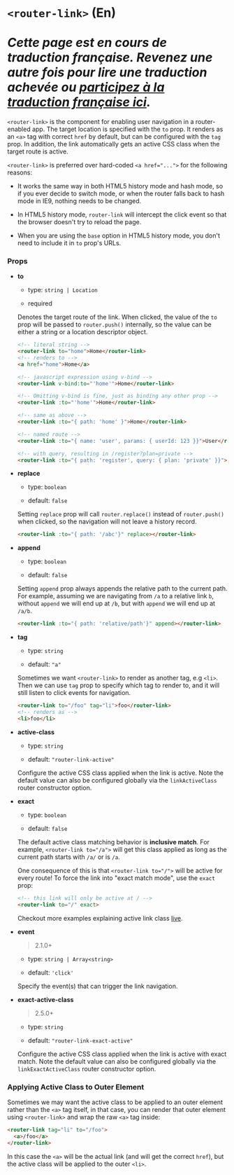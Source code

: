 # `<router-link>` (En) <br><br> *Cette page est en cours de traduction française. Revenez une autre fois pour lire une traduction achevée ou [participez à la traduction française ici](https://github.com/vuejs-fr/vue-router).*

`<router-link>` is the component for enabling user navigation in a router-enabled app. The target location is specified with the `to` prop. It renders as an `<a>` tag with correct `href` by default, but can be configured with the `tag` prop. In addition, the link automatically gets an active CSS class when the target route is active.

`<router-link>` is preferred over hard-coded `<a href="...">` for the following reasons:

- It works the same way in both HTML5 history mode and hash mode, so if you ever decide to switch mode, or when the router falls back to hash mode in IE9, nothing needs to be changed.

- In HTML5 history mode, `router-link` will intercept the click event so that the browser doesn't try to reload the page.

- When you are using the `base` option in HTML5 history mode, you don't need to include it in `to` prop's URLs.

### Props

- **to**

  - type: `string | Location`

  - required

  Denotes the target route of the link. When clicked, the value of the `to` prop will be passed to `router.push()` internally, so the value can be either a string or a location descriptor object.

  ``` html
  <!-- literal string -->
  <router-link to="home">Home</router-link>
  <!-- renders to -->
  <a href="home">Home</a>

  <!-- javascript expression using v-bind -->
  <router-link v-bind:to="'home'">Home</router-link>

  <!-- Omitting v-bind is fine, just as binding any other prop -->
  <router-link :to="'home'">Home</router-link>

  <!-- same as above -->
  <router-link :to="{ path: 'home' }">Home</router-link>

  <!-- named route -->
  <router-link :to="{ name: 'user', params: { userId: 123 }}">User</router-link>

  <!-- with query, resulting in /register?plan=private -->
  <router-link :to="{ path: 'register', query: { plan: 'private' }}">Register</router-link>
  ```


- **replace**

  - type: `boolean`

  - default: `false`

  Setting `replace` prop will call `router.replace()` instead of `router.push()` when clicked, so the navigation will not leave a history record.

  ``` html
  <router-link :to="{ path: '/abc'}" replace></router-link>
  ```


- **append**

  - type: `boolean`

  - default: `false`

  Setting `append` prop always appends the relative path to the current path. For example, assuming we are navigating from `/a` to a relative link `b`, without `append` we will end up at `/b`, but with `append` we will end up at `/a/b`.

  ``` html
  <router-link :to="{ path: 'relative/path'}" append></router-link>
  ```


- **tag**

  - type: `string`

  - default: `"a"`

  Sometimes we want `<router-link>` to render as another tag, e.g `<li>`. Then we can use `tag` prop to specify which tag to render to, and it will still listen to click events for navigation.

  ``` html
  <router-link to="/foo" tag="li">foo</router-link>
  <!-- renders as -->
  <li>foo</li>
  ```


- **active-class**

  - type: `string`

  - default: `"router-link-active"`

  Configure the active CSS class applied when the link is active. Note the default value can also be configured globally via the `linkActiveClass` router constructor option.

- **exact**

  - type: `boolean`

  - default: `false`

  The default active class matching behavior is **inclusive match**. For example, `<router-link to="/a">` will get this class applied as long as the current path starts with `/a/` or is `/a`.

  One consequence of this is that `<router-link to="/">` will be active for every route! To force the link into "exact match mode", use the `exact` prop:

  ``` html
  <!-- this link will only be active at / -->
  <router-link to="/" exact>
  ```

  Checkout more examples explaining active link class [live](https://jsfiddle.net/8xrk1n9f/).

- **event**

  > 2.1.0+

  - type: `string | Array<string>`

  - default: `'click'`

  Specify the event(s) that can trigger the link navigation.

- **exact-active-class**

  > 2.5.0+

  - type: `string`

  - default: `"router-link-exact-active"`

  Configure the active CSS class applied when the link is active with exact match. Note the default value can also be configured globally via the `linkExactActiveClass` router constructor option.

### Applying Active Class to Outer Element

Sometimes we may want the active class to be applied to an outer element rather than the `<a>` tag itself, in that case, you can render that outer element using `<router-link>` and wrap the raw `<a>` tag inside:

``` html
<router-link tag="li" to="/foo">
  <a>/foo</a>
</router-link>
```

In this case the `<a>` will be the actual link (and will get the correct `href`), but the active class will be applied to the outer `<li>`.
